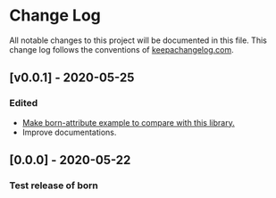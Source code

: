 # Change Log

All notable changes to this project will be documented in this
file. This change log follows the conventions of
[keepachangelog.com](http://keepachangelog.com/).

## [v0.0.1] - 2020-05-25
### Edited
- [Make born-attribute example to compare with this library.](https://github.com/steadylearner/born-attribute)
- Improve documentations.

## [0.0.0] - 2020-05-22
### Test release of born


